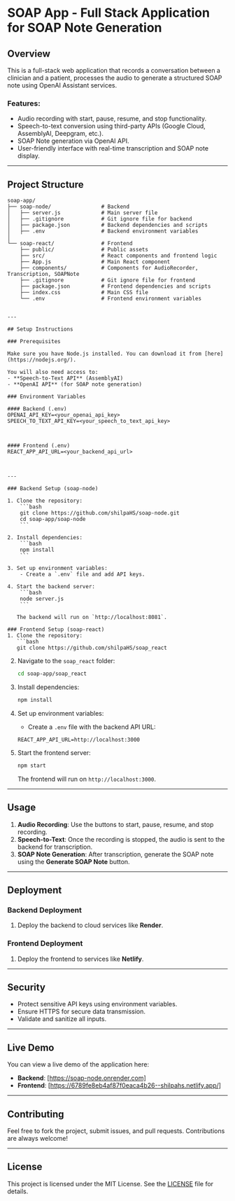 # SOAP App - Full Stack Application for SOAP Note Generation

## Overview

This is a full-stack web application that records a conversation between a clinician and a patient, processes the audio to generate a structured SOAP note using OpenAI Assistant services.

### Features:
- Audio recording with start, pause, resume, and stop functionality.
- Speech-to-text conversion using third-party APIs (Google Cloud, AssemblyAI, Deepgram, etc.).
- SOAP Note generation via OpenAI API.
- User-friendly interface with real-time transcription and SOAP note display.

---

## Project Structure

```text
soap-app/
├── soap-node/                # Backend
│   ├── server.js             # Main server file
│   ├── .gitignore            # Git ignore file for backend
│   ├── package.json          # Backend dependencies and scripts
│   ├── .env                  # Backend environment variables
│
└── soap-react/               # Frontend
    ├── public/               # Public assets
    ├── src/                  # React components and frontend logic
    ├── App.js                # Main React component
    ├── components/           # Components for AudioRecorder, Transcription, SOAPNote
    ├── .gitignore            # Git ignore file for frontend
    ├── package.json          # Frontend dependencies and scripts
    ├── index.css             # Main CSS file
    └── .env                  # Frontend environment variables


---

## Setup Instructions

### Prerequisites

Make sure you have Node.js installed. You can download it from [here](https://nodejs.org/).

You will also need access to:
- **Speech-to-Text API** (AssemblyAI)
- **OpenAI API** (for SOAP note generation)

### Environment Variables

#### Backend (.env)
OPENAI_API_KEY=<your_openai_api_key> 
SPEECH_TO_TEXT_API_KEY=<your_speech_to_text_api_key>



#### Frontend (.env)
REACT_APP_API_URL=<your_backend_api_url>



---

### Backend Setup (soap-node)

1. Clone the repository:
    ```bash
    git clone https://github.com/shilpaHS/soap-node.git
    cd soap-app/soap-node
    ```

2. Install dependencies:
    ```bash
    npm install
    ```

3. Set up environment variables:
    - Create a `.env` file and add API keys.

4. Start the backend server:
    ```bash
    node server.js
    ```

   The backend will run on `http://localhost:8081`.

### Frontend Setup (soap-react)
1. Clone the repository:
   ```bash
   git clone https://github.com/shilpaHS/soap_react
   ```

2. Navigate to the `soap_react` folder:
    ```bash
    cd soap-app/soap_react
    ```

3. Install dependencies:
    ```bash
    npm install
    ```

4. Set up environment variables:
    - Create a `.env` file with the backend API URL:
    ```
    REACT_APP_API_URL=http://localhost:3000
    ```

5. Start the frontend server:
    ```bash
    npm start
    ```

   The frontend will run on `http://localhost:3000`.

---

## Usage

1. **Audio Recording**: Use the buttons to start, pause, resume, and stop recording.
2. **Speech-to-Text**: Once the recording is stopped, the audio is sent to the backend for transcription.
3. **SOAP Note Generation**: After transcription, generate the SOAP note using the **Generate SOAP Note** button.

---

## Deployment

### Backend Deployment

1. Deploy the backend to cloud services like **Render**.

### Frontend Deployment

1. Deploy the frontend to services like **Netlify**.

---

## Security

- Protect sensitive API keys using environment variables.
- Ensure HTTPS for secure data transmission.
- Validate and sanitize all inputs.

---

## Live Demo

You can view a live demo of the application here:
- **Backend**: [https://soap-node.onrender.com]
- **Frontend**: [https://6789fe8eb4af87f0eaca4b26--shilpahs.netlify.app/]

---

## Contributing

Feel free to fork the project, submit issues, and pull requests. Contributions are always welcome!

---

## License

This project is licensed under the MIT License. See the [LICENSE](LICENSE) file for details.



